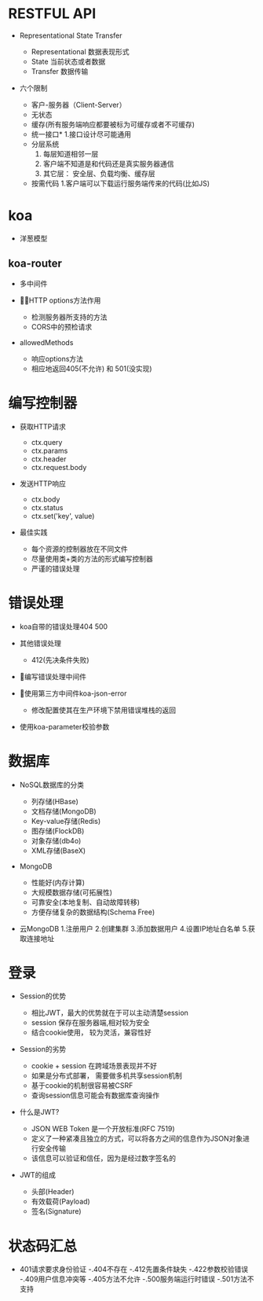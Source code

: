 
# RESTFUL API

- Representational State Transfer

  - Representational 数据表现形式
  - State 当前状态或者数据
  - Transfer 数据传输

- 六个限制

  - 客户-服务器（Client-Server）
  - 无状态
  - 缓存(所有服务端响应都要被标为可缓存或者不可缓存)
  - 统一接口*
    1.接口设计尽可能通用
  - 分层系统
    1. 每层知道相邻一层
    2. 客户端不知道是和代码还是真实服务器通信
    3. 其它层： 安全层、负载均衡、缓存层
  - 按需代码
    1.客户端可以下载运行服务端传来的代码(比如JS)

# koa

- 洋葱模型

## koa-router

- 多中间件

- HTTP options方法作用
  - 检测服务器所支持的方法
  - CORS中的预检请求

- allowedMethods
  - 响应options方法
  - 相应地返回405(不允许) 和 501(没实现)

# 编写控制器

- 获取HTTP请求
  - ctx.query
  - ctx.params
  - ctx.header
  - ctx.request.body

- 发送HTTP响应
  - ctx.body
  - ctx.status
  - ctx.set('key', value)

- 最佳实践
  - 每个资源的控制器放在不同文件
  - 尽量使用类+类的方法的形式编写控制器
  - 严谨的错误处理

# 错误处理

- koa自带的错误处理404 500
- 其他错误处理
  - 412(先决条件失败)

- 编写错误处理中间件

- 使用第三方中间件koa-json-error
  - 修改配置使其在生产环境下禁用错误堆栈的返回

- 使用koa-parameter校验参数

# 数据库

- NoSQL数据库的分类
  - 列存储(HBase)
  - 文档存储(MongoDB)
  - Key-value存储(Redis)
  - 图存储(FlockDB)
  - 对象存储(db4o)
  - XML存储(BaseX)

- MongoDB
  - 性能好(内存计算)
  - 大规模数据存储(可拓展性)
  - 可靠安全(本地复制、自动故障转移)
  - 方便存储复杂的数据结构(Schema Free)

- 云MongoDB
  1.注册用户
  2.创建集群
  3.添加数据用户
  4.设置IP地址白名单
  5.获取连接地址

# 登录

- Session的优势
  - 相比JWT，最大的优势就在于可以主动清楚session
  - session 保存在服务器端,相对较为安全
  - 结合cookie使用， 较为灵活，兼容性好

- Session的劣势
  - cookie + session 在跨域场景表现并不好
  - 如果是分布式部署， 需要做多机共享session机制
  - 基于cookie的机制很容易被CSRF
  - 查询session信息可能会有数据库查询操作

- 什么是JWT?
  - JSON WEB Token 是一个开放标准(RFC 7519)
  - 定义了一种紧凑且独立的方式，可以将各方之间的信息作为JSON对象进行安全传输
  - 该信息可以验证和信任，因为是经过数字签名的

- JWT的组成
  - 头部(Header)
  - 有效载荷(Payload)
  - 签名(Signature)

# 状态码汇总

- 401请求要求身份验证
-.404不存在
-.412先置条件缺失
-.422参数校验错误
-.409用户信息冲突等
-.405方法不允许
-.500服务端运行时错误
-.501方法不支持
